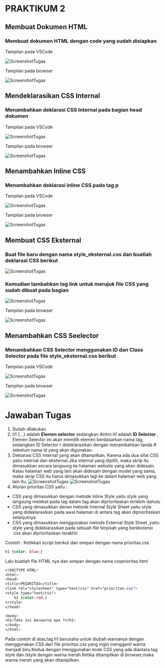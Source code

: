 # **PRAKTIKUM 2**
## **Membuat Dokumen HTML**
### **Membuat dokumen HTML dengan code yang sudah disiapkan**

Tampilan pada VSCode

![ScreenshotTugas](https://github.com/heynis10/Lab2Web/blob/master/ss1.png)

Tampilan pada browser

![ScreenshotTugas](https://github.com/heynis10/Lab2Web/blob/master/ss2.png)

## **Mendeklarasikan CSS Internal**
### **Menambahkan deklarasi CSS Internal pada bagian head dokumen**

Tampilan pada VSCode

![ScreenshotTugas](https://github.com/heynis10/Lab2Web/blob/master/ss3.png)

Tampilan pada browser

![ScreenshotTugas](https://github.com/heynis10/Lab2Web/blob/master/ss4.png)

## **Menambahkan Inline CSS**
### **Menambahkan deklarasi inline CSS pada tag p**

Tampilan pada VSCode

![ScreenshotTugas](https://github.com/heynis10/Lab2Web/blob/master/ss5.png)

Tampilan pada browser

![ScreenshotTugas](https://github.com/heynis10/Lab2Web/blob/master/ss6.png)

## **Membuat CSS Eksternal**
### **Buat file baru dengan nama style_eksternal.css dan buatlah deklarasi CSS berikut**
![ScreenshotTugas](https://github.com/heynis10/Lab2Web/blob/master/ss7.png)
### **Kemudian tambahkan tag link untuk merujuk file CSS yang sudah dibuat pada bagian <head>**
![ScreenshotTugas](https://github.com/heynis10/Lab2Web/blob/master/ss8.png)

Tampilan pada browser

![ScreenshotTugas](https://github.com/heynis10/Lab2Web/blob/master/ss9.png)

## **Menambahkan CSS Seelector**
### **Menambahkan CSS Selector menggunakan ID dan Class Selector pada file style_eksternal.css berikut**

Tampilan pada VSCode

![ScreenshotTugas](https://github.com/heynis10/Lab2Web/blob/master/ss10.png)

Tampilan pada browser

![ScreenshotTugas](https://github.com/heynis10/Lab2Web/blob/master/ss11.png)

# Jawaban Tugas
1. Sudah dilakukan
2. h1 {...} adalah **Elemen selector** sedangkan #intro h1 adalah **ID Selector** , Elemen Selector ini akan memilih elemen berdasarkan nama tag, sedangkan ID Selector r dideklarasikan dengan menambahkan tanda # sebelum nama id yang akan digunakan.
3. Deklarasi CSS Internal yang akan ditampilkan, Karena ada dua sifat CSS yaitu internal dan eksternal.Jika internal yang dipilih, maka skrip itu dimasukkan secara langsung ke halaman website yang akan didesain. Kalau halaman web yang lain akan didesain dengan model yang sama, maka skrip CSS itu harus dimasukkan lagi ke dalam halaman web yang lain itu.
![ScreenshotTugas](https://github.com/heynis10/Lab2Web/blob/master/ss12.png)
![ScreenshotTugas](https://github.com/heynis10/Lab2Web/blob/master/ss13.png)
4. Aturan prioritas CSS yaitu : 
- CSS yang dimasukkan dengan metode Inline Style yaitu style yang langsung melekat pada tag dalam tag <body> akan diprioritaskan terlebih dahulu
- CSS yang dimasukkan denan metode Internal Style Sheet yaitu style yang dideklarasikan pada awal halaman di antara tag <style> dan </style> akan diprioritaskan selanjutnya
- CSS yang dimasukkan menggunakan metode External Style Sheet ,yaitu style yang dideklarasikan pada sebuah file terpisah yang berekstensi .css akan diprioritaskan terakhir.

Contoh :
Ketikkan script berikut dan simpan dengan nama prioritas.css 

```CSS
h1 {color: blue;}
```

Lalu buatlah file HTML nya dan simpan dengan nama cssprioritas.html
```CSS
<!DOCTYPE HTML>
<html>
<head>
<title>PRIORITAS</title>
<link rel="stylesheet" type="text/css" href="prioritas.css">
<style type="text/css">
	h1 {color:red;}
</style>
</head>

<body>
<h1>Teks ini berwarna apa ?</h1>
</body>
</html>
```
Pada contoh di atas,tag h1 berusaha untuk diubah warnanya dengan menggunakan CSS dari file prioritas.css yang ingin mengganti warna menjadi biru.Kedua dengan menggunakan kode CSS yang ada diantara tag style dan /style dengan warna merah.Ketika ditampilkan di browser,maka warna merah yang akan ditampilkan.
